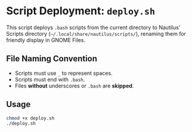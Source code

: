 # Script Deployment: `deploy.sh`

This script deploys `.bash` scripts from
the current directory to Nautilus' Scripts directory
(`~/.local/share/nautilus/scripts/`),
renaming them for friendly display in GNOME Files.

## File Naming Convention

- Scripts must use `_` to represent spaces.
- Scripts must end with `.bash`.
- Files **without** underscores or `.bash` are **skipped**.

## Usage

```bash
chmod +x deploy.sh
./deploy.sh
```
